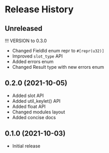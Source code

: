 # Release History

## Unreleased

!!! VERSION to 0.3.0
* Changed FieldId enum repr to `#[repr(u32)]`
* Improved `slot_type` API
* Added errors enum
* Changed Result type with new errors enum

## 0.2.0 (2021-10-05)

* Added slot API
* Added util_keylet() API
* Added float API
* Changed modules layout
* Added concise docs

## 0.1.0 (2021-10-03)

* Initial release
